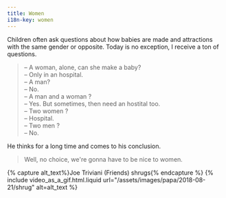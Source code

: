 ```yaml
---
title: Women
i18n-key: women
---
```


Children often ask questions about how babies are made and attractions with the same gender or opposite. Today is no exception, I receive a ton of questions.

<!-- more -->

> – A woman, alone, can she make a baby?  
> – Only in an hospital.  
> – A man?  
> – No.  
> – A man and a woman ?  
> – Yes. But sometimes, then need an hostital too.  
> – Two women ?  
> – Hospital.  
> – Two men ?  
> – No.

He thinks for a long time and comes to his conclusion.

> Well, no choice, we're gonna have to be nice to women.

{% capture alt_text%}Joe Triviani (Friends) shrugs{% endcapture %}
{% include video_as_a_gif.html.liquid
url="/assets/images/papa/2018-08-21/shrug"
alt=alt_text
%}